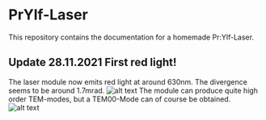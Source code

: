 # PrYlf-Laser
This repository contains the documentation for a homemade Pr:Ylf-Laser.

## Update 28.11.2021 First red light!
The laser module now emits red light at around 630nm. The divergence seems to be around 1.7mrad. 
![alt text](https://github.com//NiklasHammerstone/PrYlf-Laser/blob/Documentation/RedPrylf1.jpeg?raw=true)
The module can produce quite high order TEM-modes, but a TEM00-Mode can of course be obtained.
![alt text](https://github.com//NiklasHammerstone/PrYlf-Laser/blob/Documentation/Mode1.jpg?raw=true)
